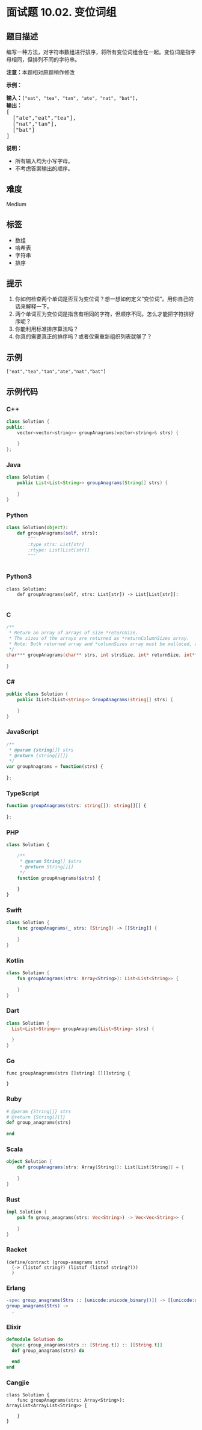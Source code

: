 # 面试题 10.02. 变位词组

## 题目描述

<p>编写一种方法，对字符串数组进行排序，将所有变位词组合在一起。变位词是指字母相同，但排列不同的字符串。</p>

<p><strong>注意：</strong>本题相对原题稍作修改</p>

<p><strong>示例：</strong></p>

<pre>
<strong>输入：</strong><code>["eat", "tea", "tan", "ate", "nat", "bat"]</code>,
<strong>输出：</strong>
[
  ["ate","eat","tea"],
  ["nat","tan"],
  ["bat"]
]</pre>

<p><strong>说明：</strong></p>

<ul>
	<li>所有输入均为小写字母。</li>
	<li>不考虑答案输出的顺序。</li>
</ul>


## 难度

Medium

## 标签

- 数组
- 哈希表
- 字符串
- 排序

## 提示

1. 你如何检查两个单词是否互为变位词？想一想如何定义“变位词”。用你自己的话来解释一下。
2. 两个单词互为变位词是指含有相同的字符，但顺序不同。怎么才能把字符排好序呢？
3. 你能利用标准排序算法吗？
4. 你真的需要真正的排序吗？或者仅需重新组织列表就够了？

## 示例

```
["eat","tea","tan","ate","nat","bat"]
```

## 示例代码

### C++

```cpp
class Solution {
public:
    vector<vector<string>> groupAnagrams(vector<string>& strs) {
        
    }
};
```

### Java

```java
class Solution {
    public List<List<String>> groupAnagrams(String[] strs) {
        
    }
}
```

### Python

```python
class Solution(object):
    def groupAnagrams(self, strs):
        """
        :type strs: List[str]
        :rtype: List[List[str]]
        """
        
```

### Python3

```python3
class Solution:
    def groupAnagrams(self, strs: List[str]) -> List[List[str]]:
        
```

### C

```c
/**
 * Return an array of arrays of size *returnSize.
 * The sizes of the arrays are returned as *returnColumnSizes array.
 * Note: Both returned array and *columnSizes array must be malloced, assume caller calls free().
 */
char*** groupAnagrams(char** strs, int strsSize, int* returnSize, int** returnColumnSizes) {
    
}
```

### C#

```csharp
public class Solution {
    public IList<IList<string>> GroupAnagrams(string[] strs) {
        
    }
}
```

### JavaScript

```javascript
/**
 * @param {string[]} strs
 * @return {string[][]}
 */
var groupAnagrams = function(strs) {
    
};
```

### TypeScript

```typescript
function groupAnagrams(strs: string[]): string[][] {
    
};
```

### PHP

```php
class Solution {

    /**
     * @param String[] $strs
     * @return String[][]
     */
    function groupAnagrams($strs) {
        
    }
}
```

### Swift

```swift
class Solution {
    func groupAnagrams(_ strs: [String]) -> [[String]] {
        
    }
}
```

### Kotlin

```kotlin
class Solution {
    fun groupAnagrams(strs: Array<String>): List<List<String>> {
        
    }
}
```

### Dart

```dart
class Solution {
  List<List<String>> groupAnagrams(List<String> strs) {
    
  }
}
```

### Go

```golang
func groupAnagrams(strs []string) [][]string {
    
}
```

### Ruby

```ruby
# @param {String[]} strs
# @return {String[][]}
def group_anagrams(strs)
    
end
```

### Scala

```scala
object Solution {
    def groupAnagrams(strs: Array[String]): List[List[String]] = {
        
    }
}
```

### Rust

```rust
impl Solution {
    pub fn group_anagrams(strs: Vec<String>) -> Vec<Vec<String>> {
        
    }
}
```

### Racket

```racket
(define/contract (group-anagrams strs)
  (-> (listof string?) (listof (listof string?)))
  )
```

### Erlang

```erlang
-spec group_anagrams(Strs :: [unicode:unicode_binary()]) -> [[unicode:unicode_binary()]].
group_anagrams(Strs) ->
  .
```

### Elixir

```elixir
defmodule Solution do
  @spec group_anagrams(strs :: [String.t]) :: [[String.t]]
  def group_anagrams(strs) do
    
  end
end
```

### Cangjie

```cangjie
class Solution {
    func groupAnagrams(strs: Array<String>): ArrayList<ArrayList<String>> {

    }
}
```

